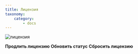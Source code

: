 ```yaml
---
title: Лицензия
taxonomy:
    category:
        - docs
---
```



![лицензия](https://cloud.githubusercontent.com/assets/20211341/20470692/04124110-af92-11e6-90a0-d05ebd82c169.png)

**Продлить лицензию**
**Обновить статус**
**Сбросить лицензию**